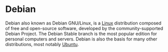 # Debian

Debian also known as Debian GNU/Linux, is a [Linux](../linux.md) distribution composed of free and open-source software, developed by the community-supported Debian Project. The Debian Stable branch is the most popular edition for personal computers and servers. Debian is also the basis for many other distributions, most notably [Ubuntu](../distros/ubuntu.md).
